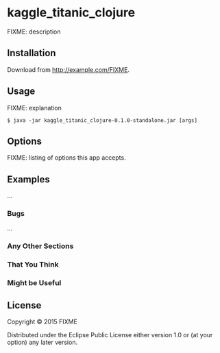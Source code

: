 # kaggle_titanic_clojure

FIXME: description

## Installation

Download from http://example.com/FIXME.

## Usage

FIXME: explanation

    $ java -jar kaggle_titanic_clojure-0.1.0-standalone.jar [args]

## Options

FIXME: listing of options this app accepts.

## Examples

...

### Bugs

...

### Any Other Sections
### That You Think
### Might be Useful

## License

Copyright © 2015 FIXME

Distributed under the Eclipse Public License either version 1.0 or (at
your option) any later version.
